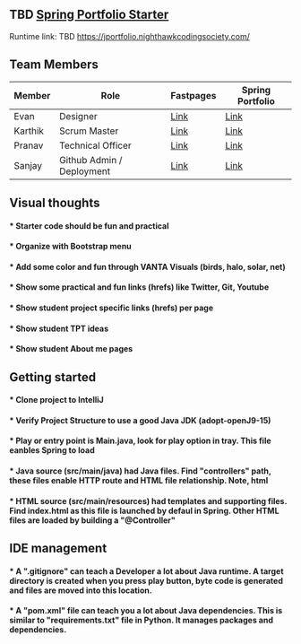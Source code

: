 ## TBD [Spring Portfolio Starter](https://nighthawkcodingsociety.com/projectsearch/details/Spring%20Portfolio%20Starter)
Runtime link: TBD https://jportfolio.nighthawkcodingsociety.com/

## Team Members
| Member  | Role  | Fastpages  | Spring Portfolio  |
|---|---|---|---|
|Evan| Designer  | [Link](https://evanyang24.github.io/APCSA/)  | [Link]()  |
|Karthik| Scrum Master   | [Link](https://github.com/kar722/fastpages/issues/4)  | [Link]()  |
|Pranav| Technical Officer  | [Link](Fastpages)   |  [Link](https://github.com/PranavP04) |
|Sanjay| Github Admin / Deployment  | [Link](https://sanjayb06.github.io/tri1fastpages/)  | [Link]()   |


## Visual thoughts
#### * Starter code should be fun and practical
#### * Organize with Bootstrap menu 
#### * Add some color and fun through VANTA Visuals (birds, halo, solar, net)
#### * Show some practical and fun links (hrefs) like Twitter, Git, Youtube
#### * Show student project specific links (hrefs) per page
#### * Show student TPT ideas
#### * Show student About me pages



## Getting started
#### * Clone project to IntelliJ
#### * Verify Project Structure to use a good Java JDK (adopt-openJ9-15) 
#### * Play or entry point is Main.java, look for play option in tray.  This file eanbles Spring to load
#### * Java source (src/main/java) had Java files.  Find "controllers" path, these files enable HTTP route and HTML file relationship.  Note, html 
#### * HTML source (src/main/resources) had templates and supporting files.  Find index.html as this file is launched by defaul in Spring.  Other HTML files are loaded by building a "@Controller"



## IDE management
#### * A ".gitignore" can teach a Developer a lot about Java runtime.  A target directory is created when you press play button, byte code is generated and files are moved into this location.
#### * A "pom.xml" file can teach you a lot about Java dependencies.  This is similar to "requirements.txt" file in Python.  It manages packages and dependencies.
